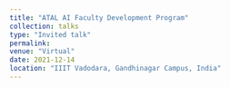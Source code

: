 ```yaml
---
title: "ATAL AI Faculty Development Program"
collection: talks
type: "Invited talk"
permalink: 
venue: "Virtual"
date: 2021-12-14
location: "IIIT Vadodara, Gandhinagar Campus, India"
---
```

